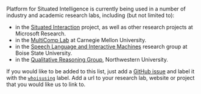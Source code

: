 Platform for Situated Intelligence is currently being used in a number of industry and academic research labs, including (but not limited to):
* in the [Situated Interaction](https://www.microsoft.com/en-us/research/project/situated-interaction/) project, as well as other research projects at Microsoft Research.
* in the [MultiComp Lab](http://multicomp.cs.cmu.edu/) at Carnegie Mellon University.
* in the [Speech Language and Interactive Machines](https://coen.boisestate.edu/slim/) research group at Boise State University.
* in the [Qualitative Reasoning Group](http://www.qrg.northwestern.edu/), Northwestern University. 

If you would like to be added to this list, just add a [GitHub issue](https://github.com/Microsoft/psi/issues) and label it with the [`whoisusing`](https://github.com/Microsoft/psi/labels/whoisusing) label. Add a url to your research lab, website or project that you would like us to link to. 
